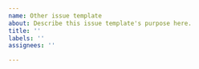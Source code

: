 ```yaml
---
name: Other issue template
about: Describe this issue template's purpose here.
title: ''
labels: ''
assignees: ''

---
```

<!-- 
Please write your questions or enhancement request, anything other than bug report.
You may write the description inEnglish orin Japanese.
-->
